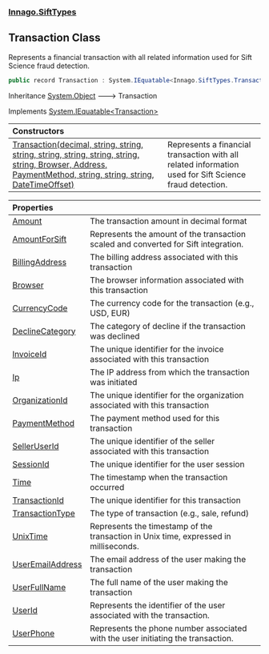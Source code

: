 ### [Innago\.SiftTypes](../index.md 'Innago\.SiftTypes')

## Transaction Class

Represents a financial transaction with all related information used for Sift Science fraud detection\.

```csharp
public record Transaction : System.IEquatable<Innago.SiftTypes.Transaction>
```

Inheritance [System\.Object](https://learn.microsoft.com/en-us/dotnet/api/system.object 'System\.Object') &#129106; Transaction

Implements [System\.IEquatable&lt;](https://learn.microsoft.com/en-us/dotnet/api/system.iequatable-1 'System\.IEquatable\`1')[Transaction](index.md 'Innago\.SiftTypes\.Transaction')[&gt;](https://learn.microsoft.com/en-us/dotnet/api/system.iequatable-1 'System\.IEquatable\`1')

| Constructors | |
| :--- | :--- |
| [Transaction\(decimal, string, string, string, string, string, string, string, string, Browser, Address, PaymentMethod, string, string, string, DateTimeOffset\)](Transaction(decimal,string,string,string,string,string,string,string,string,Browser,Address,PaymentMethod,string,string,string,DateTimeOffset).md 'Innago\.SiftTypes\.Transaction\.Transaction\(decimal, string, string, string, string, string, string, string, string, Innago\.SiftTypes\.Browser, Innago\.SiftTypes\.Address, Innago\.SiftTypes\.PaymentMethod, string, string, string, System\.DateTimeOffset\)') | Represents a financial transaction with all related information used for Sift Science fraud detection\. |

| Properties | |
| :--- | :--- |
| [Amount](Amount.md 'Innago\.SiftTypes\.Transaction\.Amount') | The transaction amount in decimal format |
| [AmountForSift](AmountForSift.md 'Innago\.SiftTypes\.Transaction\.AmountForSift') | Represents the amount of the transaction scaled and converted for Sift integration\. |
| [BillingAddress](BillingAddress.md 'Innago\.SiftTypes\.Transaction\.BillingAddress') | The billing address associated with this transaction |
| [Browser](Browser.md 'Innago\.SiftTypes\.Transaction\.Browser') | The browser information associated with this transaction |
| [CurrencyCode](CurrencyCode.md 'Innago\.SiftTypes\.Transaction\.CurrencyCode') | The currency code for the transaction \(e\.g\., USD, EUR\) |
| [DeclineCategory](DeclineCategory.md 'Innago\.SiftTypes\.Transaction\.DeclineCategory') | The category of decline if the transaction was declined |
| [InvoiceId](InvoiceId.md 'Innago\.SiftTypes\.Transaction\.InvoiceId') | The unique identifier for the invoice associated with this transaction |
| [Ip](Ip.md 'Innago\.SiftTypes\.Transaction\.Ip') | The IP address from which the transaction was initiated |
| [OrganizationId](OrganizationId.md 'Innago\.SiftTypes\.Transaction\.OrganizationId') | The unique identifier for the organization associated with this transaction |
| [PaymentMethod](PaymentMethod.md 'Innago\.SiftTypes\.Transaction\.PaymentMethod') | The payment method used for this transaction |
| [SellerUserId](SellerUserId.md 'Innago\.SiftTypes\.Transaction\.SellerUserId') | The unique identifier of the seller associated with this transaction |
| [SessionId](SessionId.md 'Innago\.SiftTypes\.Transaction\.SessionId') | The unique identifier for the user session |
| [Time](Time.md 'Innago\.SiftTypes\.Transaction\.Time') | The timestamp when the transaction occurred |
| [TransactionId](TransactionId.md 'Innago\.SiftTypes\.Transaction\.TransactionId') | The unique identifier for this transaction |
| [TransactionType](TransactionType.md 'Innago\.SiftTypes\.Transaction\.TransactionType') | The type of transaction \(e\.g\., sale, refund\) |
| [UnixTime](UnixTime.md 'Innago\.SiftTypes\.Transaction\.UnixTime') | Represents the timestamp of the transaction in Unix time, expressed in milliseconds\. |
| [UserEmailAddress](UserEmailAddress.md 'Innago\.SiftTypes\.Transaction\.UserEmailAddress') | The email address of the user making the transaction |
| [UserFullName](UserFullName.md 'Innago\.SiftTypes\.Transaction\.UserFullName') | The full name of the user making the transaction |
| [UserId](UserId.md 'Innago\.SiftTypes\.Transaction\.UserId') | Represents the identifier of the user associated with the transaction\. |
| [UserPhone](UserPhone.md 'Innago\.SiftTypes\.Transaction\.UserPhone') | Represents the phone number associated with the user initiating the transaction\. |
